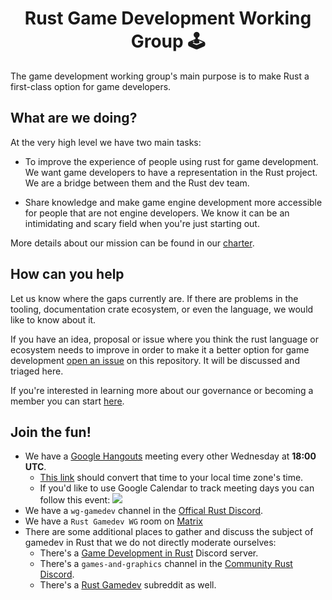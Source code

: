 
<div align="center">
  <h1>Rust Game Development Working Group 🕹️</h1>
</div>

The game development working group's main purpose is to make Rust a first-class option for game developers.

## What are we doing?

At the very high level we have two main tasks:

* To improve the experience of people using rust for game development. 
We want game developers to have a representation in the Rust project.
We are a bridge between them and the Rust dev team.

* Share knowledge and make game engine development more accessible for people that are not engine developers. We know it can be an intimidating and scary field when you're just starting out.

More details about our mission can be found in our [charter](charter.md).

## How can you help

Let us know where the gaps currently are. If there are problems in the tooling, documentation crate ecosystem, or even the language, we would like to know about it.

If you have an idea, proposal or issue where you think the rust language or ecosystem needs to improve in order to make it a better option for game development [open an issue][issue] on this repository. It will be discussed and triaged here.

If you're interested in learning more about our governance or becoming a member you can start [here](GOVERNANCE.md).

## Join the fun!

* We have a [Google Hangouts](https://hangouts.google.com/call/BgkpIXkZghZH92NqjNWsAEEI) meeting every other Wednesday at **18:00 UTC**.
  * [This link](https://www.google.com/search?q=1800+utc+in+local+time) should convert that time to your local time zone's time.
  * If you'd like to use Google Calendar to track meeting days you can follow this event: <a target="_blank" href="https://calendar.google.com/event?action=TEMPLATE&amp;tmeid=MWgxZnN2cWR2NjBhZGlhODBwNXRoc3RrMDBfMjAxOTA3MTBUMTkwMDAwWiAxM3JhM3R1ZXFrcWJmZnBmMmc1NmZvMmN0c0Bn&amp;tmsrc=13ra3tueqkqbffpf2g56fo2cts%40group.calendar.google.com"><img border="0" src="https://www.google.com/calendar/images/ext/gc_button1_en.gif"></a>    
* We have a `wg-gamedev` channel in the [Offical Rust Discord][discord].
* We have a `Rust Gamedev WG` room on [Matrix](https://matrix.to/#/#rust-gamedev-wg:matrix.org)
* There are some additional places to gather and discuss the subject of gamedev
  in Rust that we do not directly moderate ourselves:
  * There's a [Game Development in Rust](https://discord.gg/yNtPTb2) Discord server.
  * There's a `games-and-graphics` channel in the [Community Rust Discord](https://discordapp.com/invite/aVESxV8).
  * There's a [Rust Gamedev](https://www.reddit.com/r/rust_gamedev/) subreddit as well.

[issue]: https://github.com/rust-gamedev/wg/issues/new
[discord]: https://discord.gg/j6QJsMd
